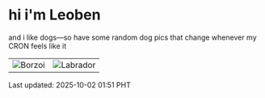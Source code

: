 # hi i'm Leoben

and i like dogs—so have some random dog pics that change whenever my CRON feels like it

|  |  |
|--------|----------|
| ![Borzoi](https://random-dog-vercel.vercel.app/api/random-borzoi?v=1759341074) | ![Labrador](https://random-dog-vercel.vercel.app/api/random-labrador?v=1759341074) |

Last updated: 2025-10-02 01:51 PHT
